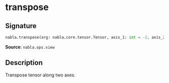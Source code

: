 # transpose

## Signature

```python
nabla.transpose(arg: nabla.core.tensor.Tensor, axis_1: int = -2, axis_2: int = -1) -> nabla.core.tensor.Tensor
```

**Source**: `nabla.ops.view`

## Description

Transpose tensor along two axes.
